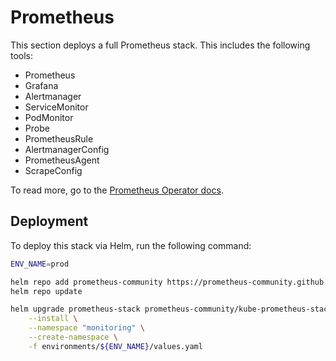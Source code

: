 # Prometheus

This section deploys a full Prometheus stack. This includes the following tools:

- Prometheus
- Grafana
- Alertmanager
- ServiceMonitor
- PodMonitor
- Probe
- PrometheusRule
- AlertmanagerConfig
- PrometheusAgent
- ScrapeConfig

To read more, go to the [Prometheus Operator docs](https://prometheus-operator.dev/docs/getting-started/introduction/).

## Deployment

To deploy this stack via Helm, run the following command:

```bash
ENV_NAME=prod

helm repo add prometheus-community https://prometheus-community.github.io/helm-charts
helm repo update

helm upgrade prometheus-stack prometheus-community/kube-prometheus-stack \
    --install \
    --namespace "monitoring" \
    --create-namespace \
    -f environments/${ENV_NAME}/values.yaml
```
